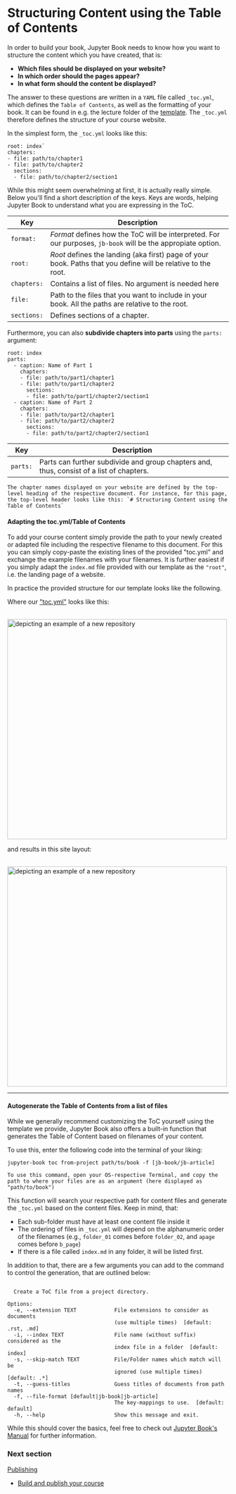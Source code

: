 # Structuring Content using the Table of Contents

In order to build your book, Jupyter Book needs to know how you want to structure the content which you have created, that is: 

* **Which files should be displayed on your website?**
* **In which order should the pages appear?**
* **In what form should the content be displayed?**


The answer to these questions are written in a `YAML` file called `_toc.yml`, which defines the `Table of Contents`, as well as the formatting of your book. It can be found in e.g. the lecture folder of the [template](https://github.com/M-earnest/course_template_diler). The `_toc.yml` therefore defines the structure of your course website. 

In the simplest form, the `_toc.yml` looks like this:

```format: jb-book
root: index`
chapters:
- file: path/to/chapter1
- file: path/to/chapter2
  sections:
  - file: path/to/chapter2/section1
```

While this might seem overwhelming at first, it is actually really simple. Below you'll find a short description of the keys. Keys are words, helping Jupyter Book to understand what you are expressing in the ToC.

|Key|Description|
|---|---|
|`format:`|*Format* defines how the ToC will be interpreted. For our purposes, `jb-book` will be the appropiate option.|
|`root:`|*Root* defines the landing (aka first) page of your book. Paths that you define will be relative to the root.|
|`chapters:`|Contains a list of files. No argument is needed here|
|`file:`|Path to the files that you want to include in your book. All the paths are relative to the root.|
|`sections:`|Defines sections of a chapter.|


Furthermore, you can also **subdivide chapters into parts** using the `parts:` argument:

```format: jb-book
root: index
parts:
  - caption: Name of Part 1
    chapters:
    - file: path/to/part1/chapter1
    - file: path/to/part1/chapter2
      sections:
      - file: path/to/part1/chapter2/section1
  - caption: Name of Part 2
    chapters:
    - file: path/to/part2/chapter1
    - file: path/to/part2/chapter2
      sections:
      - file: path/to/part2/chapter2/section1
```
|Key|Description|
|---|---|
|`parts:`|Parts can further subdivide and group chapters and, thus, consist of a list of chapters.|


```{note} Note
The chapter names displayed on your website are defined by the top-level heading of the respective document. For instance, for this page, the top-level header looks like this: `# Structuring Content using the Table of Contents` 
```

#### Adapting the toc.yml/Table of Contents

To add your course content simply provide the path to your newly created or adapted file including the respective filename to this document. For this you can simply copy-paste the existing lines of the provided "toc.yml" and exchange the example filenames with your filenames. It is further easiest if you simply adapt the `index.md` file provided with our template as the `"root"`, i.e. the landing page of a website.

In practice the provided structure for our template looks like the following. 

Where our ["toc.yml"](https://github.com/M-earnest/course_template_diler/blob/master/lecture/_toc.yml) looks like this:

</br>

<img src="https://github.com/felixkoerber/jb/blob/main/static/template_toc.png?raw=true" alt="depicting an example of a new repository" class="bg-primary" width="500px">

</br>

and results in this site layout:

</br>

<img src="https://github.com/felixkoerber/jb/blob/main/static/template_layout.png?raw=true" alt="depicting an example of a new repository" class="bg-primary" width="500px">



___
#### Autogenerate the Table of Contents from a list of files

While we generally recommend customizing the ToC yourself using the template we provide, Jupyter Book also offers a built-in function that generates the Table of Content based on filenames of your content. 

To use this, enter the following code into the terminal of your liking:

`jupyter-book toc from-project path/to/book -f [jb-book/jb-article]`

```{note} Note
To use this command, open your OS-respective Terminal, and copy the path to where your files are as an argument (here displayed as "path/to/book")
```

This function will search your respective path for content files and generate the `_toc.yml` based on the content files. Keep in mind, that:
* Each sub-folder must have at least one content file inside it
* The ordering of files in `_toc.yml` will depend on the alphanumeric order of the filenames (e.g., `folder_01` comes before `folder_02`, and `apage` comes before `b_page`)
* If there is a file called `index.md` in any folder, it will be listed first.

In addition to that, there are a few arguments you can add to the command to control the generation, that are outlined below:

```Usage: jupyter-book toc from-project [OPTIONS] SITE_DIR

  Create a ToC file from a project directory.

Options:
  -e, --extension TEXT            File extensions to consider as documents
                                  (use multiple times)  [default: .rst, .md]
  -i, --index TEXT                File name (without suffix) considered as the
                                  index file in a folder  [default: index]
  -s, --skip-match TEXT           File/Folder names which match will be
                                  ignored (use multiple times)  [default: .*]
  -t, --guess-titles              Guess titles of documents from path names
  -f, --file-format [default|jb-book|jb-article]
                                  The key-mappings to use.  [default: default]
  -h, --help                      Show this message and exit.
  ````


While this should cover the basics, feel free to check out [Jupyter Book's Manual](https://jupyterbook.org/en/stable/structure/toc.html) for further information.


### Next section

[Publishing](./tutorialcontent/publishing/publishing)
- [Build and publish your course](./tutorialcontent/publishing/account)